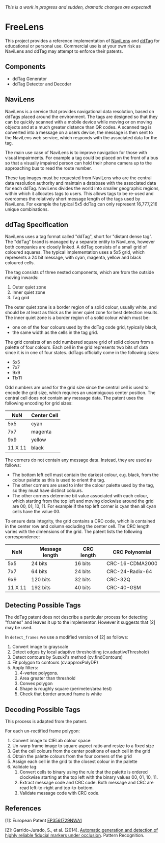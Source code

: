 *This is a work in progress and sudden, dramatic changes are expected!*

# FreeLens

This project provides a reference implementation of [NaviLens][3] and [ddTag][4] 
for educational or personal use. Commercial use is at your own risk as NaviLens and 
ddTag may attempt to enforce their patents.

## Components

- ddTag Generator
- ddTag Detector and Decoder

## NaviLens

NaviLens is a service that provides navigational data resolution, based on ddTags
placed around the environment. The tags are designed so that they can be quickly scanned
with a mobile device while moving or on moving objects and at a much greater distance than
QR codes. A scanned tag is converted into a message on a users device, the message is then sent 
to the NaviLens web service, which responds with the associated data for the tag.

The main use case of NaviLens is to improve navigation for those with visual impairments. 
For example a tag could be placed on the front of a bus so that a visually impaired person
can hold their phone camera up to the approaching bus to read the route number.

These tag images must be requested from NaviLens who are the central data resolution authority and
maintain a database with the associated data for each ddTag. NaviLens divides the world into smaller geographic 
regions, within which it allocates tags to users. This allows tags to be re-used and overcomes the relatively short 
message length of the tags used by NaviLens. For example the typical 5x5 ddTag can only represent 16,777,216 
unique combinations.

## ddTag Specification

NaviLens uses a tag format called "ddTag", short for "distant dense tag". The "ddTag" brand 
is managed by a separate entity to NaviLens, however both companies are closely linked. A ddTag 
consists of a small grid of coloured squares. The typical implementation uses a 5x5 grid, 
which represents a 24 bit message, with cyan, magenta, yellow and black coloured cells.

The tag consists of three nested components, which are from the outside moving inwards:
1. Outer quiet zone
2. Inner quiet zone
3. Tag grid

The outer quiet zone is a border region of a solid colour, usually white, and should be at least
as thick as the inner quiet zone for best detection results.  The inner quiet zone is a border 
region of a solid colour which must be:
- one on of the four colours used by the ddTag code grid, typically
black,
- the same width as the cells in the tag grid.

The grid consists of an odd numbered square grid of solid colours from a palette of 
four colours. Each cell in the grid represents two bits of data 
since it is in one of four states. ddTags officially come in the following sizes:
- 5x5
- 7x7
- 9x9
- 11x11

Odd numbers are used for the grid size since the central cell is used to encode the grid size, which 
requires an unambiguous center position. The central cell does not contain any message data. The patent uses the 
following encoding for grid sizes:

| NxN     | Center Cell |
|---------|-------------|
| 5x5     | cyan        |
| 7x7     | magenta     |
| 9x9     | yellow      |
| 11 X 11 | black       |

The corners do not contain any message data. Instead, they are used as follows:
- The bottom left cell must contain the darkest colour, e.g. black, from the colour palette as this is used to orient 
the tag.
- The other corners are used to infer the colour palette used by the tag, so they must have distinct colours.
- The other corners determine bit value associated with each colour, which starting from the top left and moving clockwise around the grid are 
00, 01, 10, 11. For example if the top left corner is cyan then all cyan cells have the value 00.

To ensure data integrity, the grid contains a CRC code, which is contained in the center row and column
excluding the center cell. The CRC length varies with the dimensions of the grid. The patent lists the following
correspondence:

| NxN     | Message length | CRC length | CRC Polynomial  |
|---------|----------------|------------|-----------------|
| 5x5     | 24 bits        | 16 bits    | CRC-16-CDMA2000 |
| 7x7     | 64 bits        | 24 bits    | CRC-24-Radix-64 |
| 9x9     | 120 bits       | 32 bits    | CRC-32Q         |
| 11 X 11 | 192 bits       | 40 bits    | CRC-40-GSM      |


## Detecting Possible Tags

The ddTag patent does not describe a particular process for detecting "frames" and leaves
it up to the implementor. However it suggests that \[2\] may be used.

In `detect_frames` we use a modified version of \[2\] as follows:
1. Convert image to grayscale
2. Detect edges by local adaptive thresholding (cv.adaptiveThreshold)
3. Detect contours by Suzuki's method (cv.findContours)
4. Fit polygon to contours (cv.approxPolyDP)
5. Apply filters:
   1. 4-vertex polygons.
   2. Area greater than threshold
   3. Convex polygon
   4. Shape is roughly square (perimeter/area test)
   5. Check that border around frame is white

## Decoding Possible Tags

This process is adapted from the patent.

For each un-rectified frame polygon:
1. Convert image to CIELab colour space
2. Un-warp frame image to square aspect ratio and resize to a fixed size
3. Get the cell colours from the center positions of each cell in the grid
4. Obtain the palette colours from the four corners of the grid 
5. Assign each cell in the grid to the closest colour in the palette
6. Validate tag
   1. Convert cells to binary using the rule that the palette is ordered clockwise starting at the top left with the binary values 00, 01, 10, 11. 
   2. Extract message code and CRC code. Both message and CRC are read left-to-right and top-to-bottom. 
   3. Validate message code with CRC code.

## References

\[1\]: European Patent [EP3561729NWA1][1]

\[2\]: Garrido-Jurado, S., et al. (2014). [Automatic generation and detection of highly reliable fiducial markers under occlusion][2]. Pattern Recognition.


[1]: https://data.epo.org/publication-server/rest/v1.0/publication-dates/20191030/patents/EP3561729NWA1/document.pdf
[2]: https://cs-courses.mines.edu/csci507/schedule/24/ArUco.pdf
[3]: https://www.navilens.com
[4]: https://www.ddtags.com
